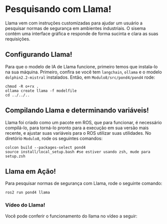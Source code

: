 # Pesquisando com Llama!
Llama vem com instruções customizadas para ajudar um usuário a pesquisar normas de segurança em ambientes industriais. O sisema contém uma interface gráfica e responde de forma sucinta e clara as suas requisições.

## Configurando Llama!
Para que o modelo de IA de Llama funcione, primeiro temos que instala-lo na sua máquina. Primeiro, confira se você tem `langchain`, `ollama` e o modelo `dolphin2.2-mistral` instalados. Então, em `Modulo8/src/pond4/pond4` rode:
```
chmod -R o+rx .
ollama create llama -f modelfile
cd ../../..
```

## Compilando Llama e determinando variáveis!
Llama foi criado como um pacote em ROS, que para funcionar, é necessário compilá-lo, para torná-lo pronto para a execução em sua versão mais recente, e ajustar suas variáveis para o ROS utilizar suas utilidades. No diretório `Modulo8`, rode os seguintes comandos:
```
colcon build --packages-select pond4
source install/local_setup.bash #se estiver usando zsh, mude para setup.zsh
```

## Llama em Ação!
Para pesquisar normas de segurança com Llama, rode o seguinte comando:
```
ros2 run pond4 llama
```

### Vídeo do Llama!
Você pode conferir o funcionamento do llama no vídeo a seguir:



